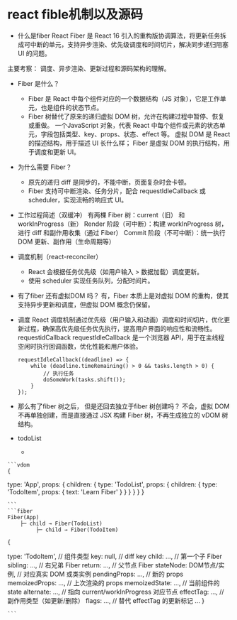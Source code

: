 # react fible机制以及源码 

- 什么是fiber
    React Fiber 是 React 16 引入的重构版协调算法，将更新任务拆成可中断的单元，支持异步渲染、优先级调度和时间切片，解决同步递归阻塞 UI 的问题。

主要考察： 调度、异步渲染、更新过程和源码架构的理解。

- Fiber 是什么？
    - Fiber 是 React 中每个组件对应的一个数据结构（JS 对象），它是工作单元，也是组件的状态节点。
    - Fiber 树替代了原来的递归虚拟 DOM 树，允许在构建过程中暂停、恢复或重做。
    一个JavaScript 对象，代表 React 中每个组件或元素的状态单元，字段包括类型、key、props、状态、effect 等。
    虚拟 DOM 是 React 的描述结构，用于描述 UI 长什么样；
    Fiber 是虚拟 DOM 的执行结构，用于调度和更新 UI。

- 为什么需要 Fiber？
    - 原先的递归 diff 是同步的，不能中断，页面复杂时会卡顿。
    - Fiber 支持可中断渲染、任务分片，配合 requestIdleCallback 或 scheduler，实现流畅的响应式 UI。
- 工作过程简述（双缓冲）
    有两棵 Fiber 树：current（旧） 和 workInProgress（新）
    Render 阶段（可中断）：构建 workInProgress 树，进行 diff 和副作用收集（通过 Fiber）
    Commit 阶段（不可中断）：统一执行 DOM 更新、副作用（生命周期等）
- 调度机制（react-reconciler）
    - React 会根据任务优先级（如用户输入 > 数据加载）调度更新。
    - 使用 scheduler 实现任务队列，分配时间片。
- 有了fiber 还有虚拟DOM 吗？
    有，Fiber 本质上是对虚拟 DOM 的重构，使其支持异步更新和调度，但虚拟 DOM 概念仍保留。
- 调度
    React 调度机制通过优先级（用户输入和动画）调度和时间切片，优化更新过程，确保高优先级任务优先执行，提高用户界面的响应性和流畅性。
    requestidCallback
    requestIdleCallback 是一个浏览器 API，用于在主线程空闲时执行回调函数，优化性能和用户体验。
    ```
    requestIdleCallback((deadline) => {
        while (deadline.timeRemaining() > 0 && tasks.length > 0) {
            // 执行任务
            doSomeWork(tasks.shift());
        }
    });
    ```
- 那么有了fiber 树之后，  但是还回去独立于fiber 树创建吗？ 
    不会，虚拟 DOM 不再单独创建，而是直接通过 JSX 构建 Fiber 树，不再生成独立的 vDOM 树结构。

- todoList
    - <App>
  <TodoList>
    <TodoItem text="Learn Fiber" />
  </TodoList>
</App>

    ```vdom
    {
  type: 'App',
  props: {
    children: {
      type: 'TodoList',
      props: {
        children: {
          type: 'TodoItem',
          props: { text: 'Learn Fiber' }
        }
      }
    }
  }
}

    ```
    ```fiber 
    Fiber(App)
        ├─ child → Fiber(TodoList)
             ├─ child → Fiber(TodoItem)

    {
  type: 'TodoItem',        // 组件类型
  key: null,               // diff key
  child: ...,              // 第一个子 Fiber
  sibling: ...,            // 右兄弟 Fiber
  return: ...,             // 父节点 Fiber
  stateNode: DOM节点/实例, // 对应真实 DOM 或类实例
  pendingProps: ...,       // 新的 props
  memoizedProps: ...,      // 上次渲染的 props
  memoizedState: ...,      // 当前组件的 state
  alternate: ...,          // 指向 current/workInProgress 对应节点
  effectTag: ...,          // 副作用类型（如更新/删除）
  flags: ...,              // 替代 effectTag 的更新标记
  ...
}

    ```